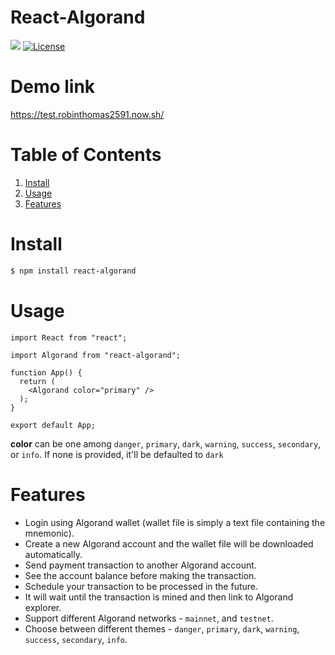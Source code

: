 # React-Algorand

![](https://img.shields.io/badge/nodejs-12.4-blue.svg) [![License](https://img.shields.io/badge/license-MIT-green.svg)](https://opensource.org/licenses/MIT)

# Demo link

https://test.robinthomas2591.now.sh/

# Table of Contents

1. [Install](#install)
2. [Usage](#usage)
3. [Features](#features)

# Install

```sh
$ npm install react-algorand
```

# Usage

```
import React from "react";

import Algorand from "react-algorand";

function App() {
  return (
    <Algorand color="primary" />
  );
}

export default App;
```

**color** can be one among `danger`, `primary`, `dark`, `warning`, `success`, `secondary`, or `info`. If none is provided, it'll be defaulted to `dark`

# Features

- Login using Algorand wallet (wallet file is simply a text file containing the mnemonic).
- Create a new Algorand account and the wallet file will be downloaded automatically.
- Send payment transaction to another Algorand account.
- See the account balance before making the transaction.
- Schedule your transaction to be processed in the future.
- It will wait until the transaction is mined and then link to Algorand explorer.
- Support different Algorand networks - `mainnet`, and `testnet`.
- Choose between different themes - `danger`, `primary`, `dark`, `warning`, `success`, `secondary`, `info`.
